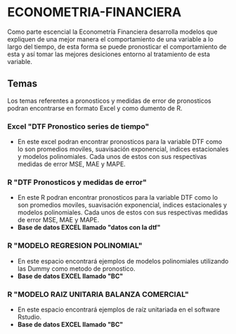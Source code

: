 # ECONOMETRIA-FINANCIERA

Como parte escencial la Econometría Financiera desarrolla modelos que expliquen de una mejor manera el comportamiento de una variable a lo largo del tiempo, de esta forma se puede pronosticar el comportamiento de esta y así tomar las mejores desiciones entorno al tratamiento de esta variable. 

## Temas
Los temas referentes a pronosticos y medidas de error de pronosticos podran encontrarse en formato Excel y como dumento de R. 

### Excel "DTF Pronostico series de tiempo"
* En este excel podran encontrar pronosticos para la variable DTF como lo son promedios moviles, suavisación exponencial, indices estacionales y modelos polinomiales. Cada unos de estos con sus respectivas medidas de error MSE, MAE y MAPE. 

### R "DTF Pronosticos y medidas de error"
- En este R podran encontrar pronosticos para la variable DTF como lo son promedios moviles, suavisación exponencial, indices estacionales y modelos polinomiales. Cada unos de estos con sus respectivas medidas de error MSE, MAE y MAPE. 
- **Base de datos EXCEL llamado "datos con la dtf"**

### R "MODELO REGRESION POLINOMIAL"
- En este espacio encontrará ejemplos de modelos polinomiales utilizando las Dummy como metodo de pronostico. 
- **Base de datos EXCEL llamado "BC"**

### R "MODELO RAIZ UNITARIA BALANZA COMERCIAL"
- En este espacio encontrará ejemplos de raíz unitariada en el software Rstudio. 
- **Base de datos EXCEL llamado "BC"**

